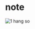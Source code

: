 # note
![1 hang so](https://github.com/NgHoangAn/note/assets/102570236/33ea9487-1ef8-4c9a-b0eb-874591e4fa3c)
